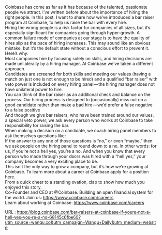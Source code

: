   Coinbase has come as far as it has because of the talented, passionate people we attract. I’ve written before about the importance of hiring the right people. In this post, I want to share how we’ve introduced a bar raiser program at Coinbase, to help us raise the bar with every hire.  
    Hiring the wrong people is a risk factor for companies of all sizes, but it’s especially significant for companies going through hyper-growth. A common failure mode of companies at our stage is to have the quality of hires slip as the pace of hiring increases. This may sound like an obvious mistake, but it’s the default state without a conscious effort to prevent it.  
    Here’s why:  
    Most companies hire by focusing solely on skills, and hiring decisions are made unilaterally by a hiring manager. At Coinbase we’ve taken a different approach.  
    Candidates are screened for both skills and meeting our values (having a match on just one is not enough to be hired) and a qualified “bar raiser” with veto power is included on every hiring panel — the hiring manager does not have unilateral power to hire.  
    You can think of the bar raiser as an additional check and balance on the process. Our hiring process is designed to (occasionally) miss out on a good candidate rather than make a bad hire — we’d prefer a false negative to a false positive  
    And though we give bar raisers, who have been trained around our values, a special veto power, we ask every person who works at Coinbase to take responsibility for raising the bar.  
    When making a decision on a candidate, we coach hiring panel members to ask themselves questions like:  
    If the answer to any one of those questions is “no,” or even “maybe,” then we ask people on the hiring panel to round down to a no. In other words: for us, if you’re not a hell yes, you’re a no. And when you know that every person who made through your doors was hired with a “hell yes,” your company becomes a very exciting place to be.  
    This isn’t the only way to grow a company, but it’s how we’re growing at Coinbase. To learn more about a career at Coinbase apply for a position here.  
    From a quick cheer to a standing ovation, clap to show how much you enjoyed this story.  
    Co-Founder and CEO at @Coinbase. Building an open financial system for the world. Join us: https://www.coinbase.com/careers  
    Learn about working at Coinbase: https://www.coinbase.com/careers  
    
  URL : https://blog.coinbase.com/bar-raisers-at-coinbase-if-youre-not-a-hell-yes-you-re-a-no-68145c6fbe60?utm_source=wanqu.co&utm_campaign=Wanqu+Daily&utm_medium=website